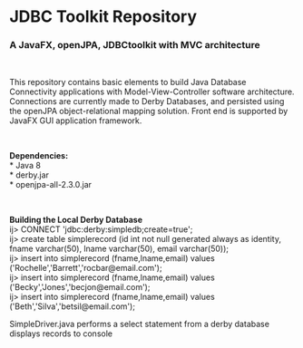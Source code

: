 <h1>JDBC Toolkit Repository</h1>
<h3><b>A JavaFX, openJPA, JDBCtoolkit with MVC architecture</b></h3>
<br>
<p>This repository contains basic elements to build Java Database Connectivity applications with Model-View-Controller software architecture.  Connections are currently made to Derby Databases, and persisted using the openJPA object-relational mapping solution.  Front end is supported by JavaFX GUI application framework.</p>
<br>
<p><b>Dependencies:</b>
<br>* Java 8
<br>* derby.jar
<br>* openjpa-all-2.3.0.jar</p>
<br>
<p><b>Building the Local Derby Database</b>
<br>ij> CONNECT 'jdbc:derby:simpledb;create=true';
<br>ij> create table simplerecord (id int not null generated always as identity, fname varchar(50), lname varchar(50), email varchar(50));
<br>ij> insert into simplerecord (fname,lname,email) values ('Rochelle','Barrett','rocbar@email.com');
<br>ij> insert into simplerecord (fname,lname,email) values ('Becky','Jones','becjon@email.com');
<br>ij> insert into simplerecord (fname,lname,email) values ('Beth','Silva','betsil@email.com');</p>

</p>SimpleDriver.java performs a select statement from a derby database displays records to console</p>
